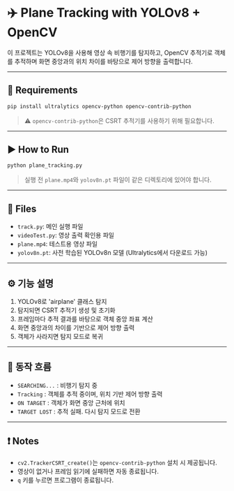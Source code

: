 # ✈️ Plane Tracking with YOLOv8 + OpenCV

이 프로젝트는 YOLOv8을 사용해 영상 속 비행기를 탐지하고, OpenCV 추적기로 객체를 추적하며 화면 중앙과의 위치 차이를 바탕으로 제어 방향을 출력합니다.

---

## 🧰 Requirements

```bash
pip install ultralytics opencv-python opencv-contrib-python
```

> ⚠️ `opencv-contrib-python`은 CSRT 추적기를 사용하기 위해 필요합니다.

---

## ▶️ How to Run

```bash
python plane_tracking.py
```

> 실행 전 `plane.mp4`와 `yolov8n.pt` 파일이 같은 디렉토리에 있어야 합니다.

---

## 📁 Files

* `track.py`: 메인 실행 파일
* `videoTest.py`: 영상 출력 확인용 파일
* `plane.mp4`: 테스트용 영상 파일
* `yolov8n.pt`: 사전 학습된 YOLOv8n 모델 (Ultralytics에서 다운로드 가능)

---

## ⚙️ 기능 설명

1. YOLOv8로 'airplane' 클래스 탐지
2. 탐지되면 CSRT 추적기 생성 및 초기화
3. 프레임마다 추적 결과를 바탕으로 객체 중앙 좌표 계산
4. 화면 중앙과의 차이를 기반으로 제어 방향 출력
5. 객체가 사라지면 탐지 모드로 복귀

---

## 📝 동작 흐름

* `SEARCHING...` : 비행기 탐지 중
* `Tracking` : 객체를 추적 중이며, 위치 기반 제어 방향 출력
* `ON TARGET` : 객체가 화면 중앙 근처에 위치
* `TARGET LOST` : 추적 실패. 다시 탐지 모드로 전환

---

## ❗ Notes

* `cv2.TrackerCSRT_create()`는 `opencv-contrib-python` 설치 시 제공됩니다.
* 영상이 없거나 프레임 읽기에 실패하면 자동 종료됩니다.
* `q` 키를 누르면 프로그램이 종료됩니다.
